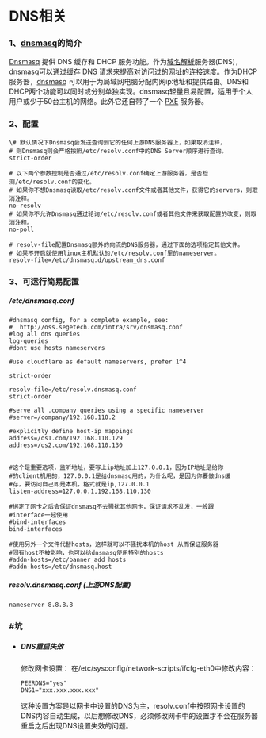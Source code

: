 # DNS相关

### **1、**[**dnsmasq**](https://cloud.tencent.com/developer/article/1174717)**的简介**

[Dnsmasq](http://www.thekelleys.org.uk/dnsmasq/doc.html) 提供 DNS 缓存和 DHCP 服务功能。作为[域名解析](https://cloud.tencent.com/product/cns?from=10680)服务器(DNS)，dnsmasq可以通过缓存 DNS 请求来提高对访问过的网址的连接速度。作为DHCP 服务器，[dnsmasq](https://www.archlinux.org/packages/?name=dnsmasq) 可以用于为局域网电脑分配内网ip地址和提供路由。DNS和DHCP两个功能可以同时或分别单独实现。dnsmasq轻量且易配置，适用于个人用户或少于50台主机的网络。此外它还自带了一个 [PXE](https://wiki.archlinux.org/index.php/PXE_(简体中文)) 服务器。

### 2、配置

```
\# 默认情况下Dnsmasq会发送查询到它的任何上游DNS服务器上，如果取消注释， 
# 则Dnsmasq则会严格按照/etc/resolv.conf中的DNS Server顺序进行查询。 
strict-order

# 以下两个参数控制是否通过/etc/resolv.conf确定上游服务器，是否检测/etc/resolv.conf的变化。
# 如果你不想Dnsmasq读取/etc/resolv.conf文件或者其他文件，获得它的servers，则取消注释。
no-resolv
# 如果你不允许Dnsmasq通过轮询/etc/resolv.conf或者其他文件来获取配置的改变，则取消注释。
no-poll

# resolv-file配置Dnsmasq额外的向流的DNS服务器，通过下面的选项指定其他文件。
# 如果不开启就使用linux主机默认的/etc/resolv.conf里的nameserver。
resolv-file=/etc/dnsmasq.d/upstream_dns.conf
```

### 3、可运行简易配置

##### /etc/dnsmasq.conf

```
#dnsmasq config, for a complete example, see:
#  http://oss.segetech.com/intra/srv/dnsmasq.conf
#log all dns queries
log-queries
#dont use hosts nameservers

#use cloudflare as default nameservers, prefer 1^4

strict-order

resolv-file=/etc/resolv.dnsmasq.conf
strict-order

#serve all .company queries using a specific nameserver
#server=/company/192.168.110.2

#explicitly define host-ip mappings
address=/os1.com/192.168.110.129
address=/os2.com/192.168.110.130


#这个是重要选项，监听地址，要写上ip地址加上127.0.0.1，因为IP地址是给你
#的client机用的，127.0.0.1是给dnsmasq用的，为什么呢，是因为你要做dns缓
#存，要访问自己即是本机，格式就是ip,127.0.0.1
listen-address=127.0.0.1,192.168.110.130

#绑定了网卡之后会保证dnsmasq不去骚扰其他网卡，保证请求不乱发，一般跟
#interface一起使用
#bind-interfaces
bind-interfaces

#使用另外一个文件代替hosts，这样就可以不骚扰本机的host 从而保证服务器
#固有host不被影响，也可以给dnsmasq使用特别的hosts
#addn-hosts=/etc/banner_add_hosts
#addn-hosts=/etc/dnsmasq.host

```

##### resolv.dnsmasq.conf	(上游DNS配置)

```
nameserver 8.8.8.8
```

### #坑

- ##### DNS重启失效

  修改网卡设置：
  在/etc/sysconfig/network-scripts/ifcfg-eth0中修改内容：

  ```
  PEERDNS="yes"
  DNS1="xxx.xxx.xxx.xxx"
  ```

  这种设置方案是以网卡中设置的DNS为主，resolv.conf中按照网卡设置的DNS内容自动生成，以后想修改DNS，必须修改网卡中的设置才不会在服务器重启之后出现DNS设置失效的问题。